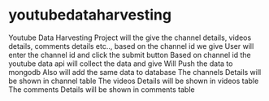 # youtubedataharvesting
Youtube Data Harvesting Project will the give the channel details, videos details, comments details etc.., based on the channel id we give 
User will enter the channel id and click the submit button
Based on channel id the youtube data api will collect the data and give
Will Push the data to mongodb
Also will add the same data to database
The channels Details will be shown in channel table
The videos Details will be shown in videos table
The comments Details will be shown in comments table
